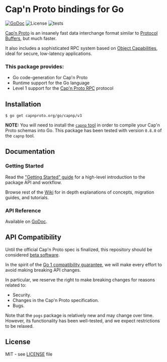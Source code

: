# Cap'n Proto bindings for Go

[![GoDoc](https://godoc.org/capnproto.org/go/capnp/v3?status.svg)][godoc]
![License](https://img.shields.io/badge/license-MIT-brightgreen?style=flat-square)
![tests](https://github.com/capnproto/go-capnproto2/workflows/Go/badge.svg)

[Cap’n Proto](https://capnproto.org/) is an insanely fast data interchange format similar to [Protocol Buffers](https://github.com/protocolbuffers/protobuf), but much faster.

It also includes a sophisticated RPC system based on [Object Capabilities](https://en.wikipedia.org/wiki/Object-capability_model), ideal for secure, low-latency applications.

### This package provides:
- Go code-generation for Cap'n Proto
- Runtime support for the Go language
- Level 1 support for the [Cap'n Proto RPC](https://capnproto.org/rpc.html) protocol

[godoc]: http://pkg.go.dev/capnproto.org/go/capnp/v3
## Installation

```
$ go get capnproto.org/go/capnp/v3
```

**NOTE:** You will need to install the [`capnp` tool](https://capnproto.org/capnp-tool.html) in order to compile your Cap'n Proto schemas into Go.  This package has been tested with version `0.8.0` of the `capnp` tool.

## Documentation

### Getting Started

Read the ["Getting Started" guide](https://github.com/capnproto/go-capnproto2/wiki/Getting-Started) for a high-level introduction to the package API and workflow.

Browse rest of the [Wiki](https://github.com/capnproto/go-capnproto2/wiki) for in depth explanations of concepts, migration guides, and tutorials.

### API Reference

Available on [GoDoc](http://pkg.go.dev/capnproto.org/go/capnp/v3).

## API Compatibility

Until the official Cap'n Proto spec is finalized, this repository should be considered <u>beta software</u>.

In the spirit of the [Go 1 compatibility guarantee][gocompat], we will make every effort to avoid making breaking API changes.

In particular, we reserve the right to make breaking changes for reasons related to:

- Security.
- Changes in the Cap'n Proto specification.
- Bugs.

Note that the `pogs` package is relatively new and may change over time.
However, its functionality has been well-tested, and we expect restrictions to be relaxed.

[gocompat]: https://golang.org/doc/go1compat
## License

MIT - see [LICENSE][] file

[LICENSE]: https://github.com/capnproto/go-capnproto2/blob/master/LICENSE
